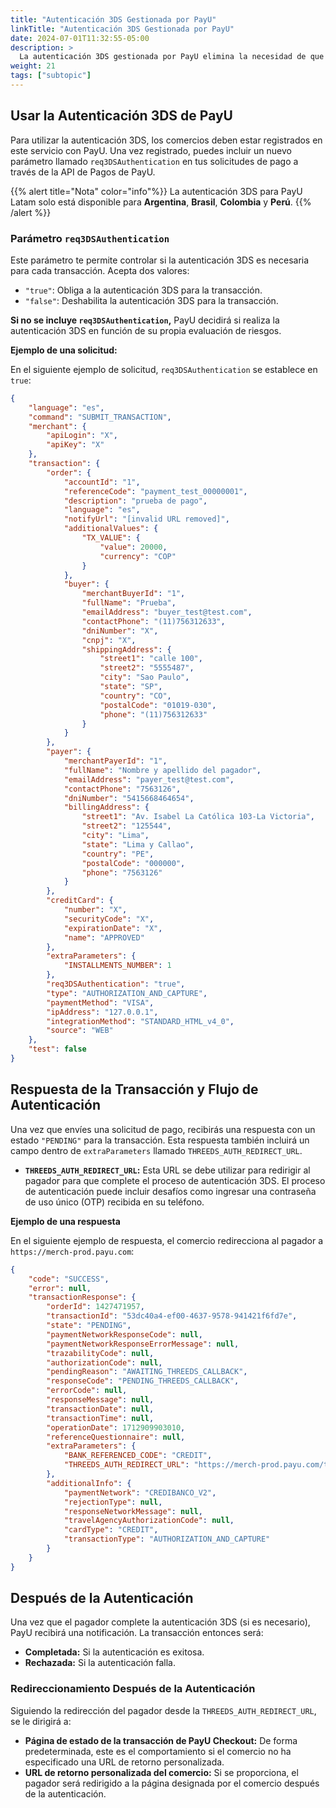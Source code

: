 ```yaml
---
title: "Autenticación 3DS Gestionada por PayU"
linkTitle: "Autenticación 3DS Gestionada por PayU"
date: 2024-07-01T11:32:55-05:00
description: >
  La autenticación 3DS gestionada por PayU elimina la necesidad de que administres el proceso de integración 3DS. PayU se encarga de todo, desde la comunicación con el banco emisor hasta la gestión del flujo de autenticación.
weight: 21
tags: ["subtopic"]
---
```


## Usar la Autenticación 3DS de PayU
Para utilizar la autenticación 3DS, los comercios deben estar registrados en este servicio con PayU. Una vez registrado, puedes incluir un nuevo parámetro llamado `req3DSAuthentication` en tus solicitudes de pago a través de la API de Pagos de PayU.

{{% alert title="Nota" color="info"%}}
La autenticación 3DS para PayU Latam solo está disponible para **Argentina**, **Brasil**, **Colombia** y **Perú**.
{{% /alert %}}

### Parámetro `req3DSAuthentication`

Este parámetro te permite controlar si la autenticación 3DS es necesaria para cada transacción. Acepta dos valores:

* `"true"`: Obliga a la autenticación 3DS para la transacción.
* `"false"`: Deshabilita la autenticación 3DS para la transacción.

**Si no se incluye `req3DSAuthentication`,** PayU decidirá si realiza la autenticación 3DS en función de su propia evaluación de riesgos.

**Ejemplo de una solicitud:**

En el siguiente ejemplo de solicitud, `req3DSAuthentication` se establece en `true`:

```JSON
{
    "language": "es",
    "command": "SUBMIT_TRANSACTION",
    "merchant": {
        "apiLogin": "X",
        "apiKey": "X"
    },
    "transaction": {
        "order": {
            "accountId": "1",
            "referenceCode": "payment_test_00000001",
            "description": "prueba de pago",
            "language": "es",
            "notifyUrl": "[invalid URL removed]",
            "additionalValues": {
                "TX_VALUE": {
                    "value": 20000,
                    "currency": "COP"
                }
            },
            "buyer": {
                "merchantBuyerId": "1",
                "fullName": "Prueba",
                "emailAddress": "buyer_test@test.com",
                "contactPhone": "(11)756312633",
                "dniNumber": "X",
                "cnpj": "X",
                "shippingAddress": {
                    "street1": "calle 100",
                    "street2": "5555487",
                    "city": "Sao Paulo",
                    "state": "SP",
                    "country": "CO",
                    "postalCode": "01019-030",
                    "phone": "(11)756312633"
                }
            }
        },
        "payer": {
            "merchantPayerId": "1",
            "fullName": "Nombre y apellido del pagador",
            "emailAddress": "payer_test@test.com",
            "contactPhone": "7563126",
            "dniNumber": "5415668464654",
            "billingAddress": {
                "street1": "Av. Isabel La Católica 103-La Victoria",
                "street2": "125544",
                "city": "Lima",
                "state": "Lima y Callao",
                "country": "PE",
                "postalCode": "000000",
                "phone": "7563126"
            }
        },
        "creditCard": {
            "number": "X",
            "securityCode": "X",
            "expirationDate": "X",
            "name": "APPROVED"
        },
        "extraParameters": {
            "INSTALLMENTS_NUMBER": 1
        },
        "req3DSAuthentication": "true",
        "type": "AUTHORIZATION_AND_CAPTURE",
        "paymentMethod": "VISA",
        "ipAddress": "127.0.0.1",
        "integrationMethod": "STANDARD_HTML_v4_0",
        "source": "WEB"
    },
    "test": false
}
```

## Respuesta de la Transacción y Flujo de Autenticación
Una vez que envíes una solicitud de pago, recibirás una respuesta con un estado `"PENDING"` para la transacción. Esta respuesta también incluirá un campo dentro de `extraParameters` llamado `THREEDS_AUTH_REDIRECT_URL`.

* **`THREEDS_AUTH_REDIRECT_URL`:** Esta URL se debe utilizar para redirigir al pagador para que complete el proceso de autenticación 3DS. El proceso de autenticación puede incluir desafíos como ingresar una contraseña de uso único (OTP) recibida en su teléfono.

**Ejemplo de una respuesta**

En el siguiente ejemplo de respuesta, el comercio redirecciona al pagador a `https://merch-prod.payu.com`:

```JSON
{
    "code": "SUCCESS",
    "error": null,
    "transactionResponse": {
        "orderId": 1427471957,
        "transactionId": "53dc40a4-ef00-4637-9578-941421f6fd7e",
        "state": "PENDING",
        "paymentNetworkResponseCode": null,
        "paymentNetworkResponseErrorMessage": null,
        "trazabilityCode": null,
        "authorizationCode": null,
        "pendingReason": "AWAITING_THREEDS_CALLBACK",
        "responseCode": "PENDING_THREEDS_CALLBACK",
        "errorCode": null,
        "responseMessage": null,
        "transactionDate": null,
        "transactionTime": null,
        "operationDate": 1712909903010,
        "referenceQuestionnaire": null,
        "extraParameters": {
            "BANK_REFERENCED_CODE": "CREDIT",
            "THREEDS_AUTH_REDIRECT_URL": "https://merch-prod.payu.com/threeds/?authenticationId=6c38fbd4-e643-49e6-be75-1okhfe02a71"
        },
        "additionalInfo": {
            "paymentNetwork": "CREDIBANCO_V2",
            "rejectionType": null,
            "responseNetworkMessage": null,
            "travelAgencyAuthorizationCode": null,
            "cardType": "CREDIT",
            "transactionType": "AUTHORIZATION_AND_CAPTURE"
        }
    }
}
```

## Después de la Autenticación
Una vez que el pagador complete la autenticación 3DS (si es necesario), PayU recibirá una notificación. La transacción entonces será:
* **Completada:** Si la autenticación es exitosa.
* **Rechazada:** Si la autenticación falla.

### Redireccionamiento Después de la Autenticación

Siguiendo la redirección del pagador desde la `THREEDS_AUTH_REDIRECT_URL`, se le dirigirá a:

* **Página de estado de la transacción de PayU Checkout:** De forma predeterminada, este es el comportamiento si el comercio no ha especificado una URL de retorno personalizada.
* **URL de retorno personalizada del comercio:** Si se proporciona, el pagador será redirigido a la página designada por el comercio después de la autenticación.

